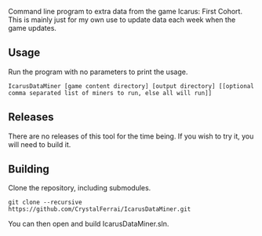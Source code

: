 Command line program to extra data from the game Icarus: First Cohort. This is mainly just for my own use to update data each week when the game updates.

## Usage

Run the program with no parameters to print the usage.
```
IcarusDataMiner [game content directory] [output directory] [[optional comma separated list of miners to run, else all will run]]
```

## Releases

There are no releases of this tool for the time being. If you wish to try it, you will need to build it.

## Building

Clone the repository, including submodules.
```
git clone --recursive https://github.com/CrystalFerrai/IcarusDataMiner.git
```

You can then open and build IcarusDataMiner.sln.